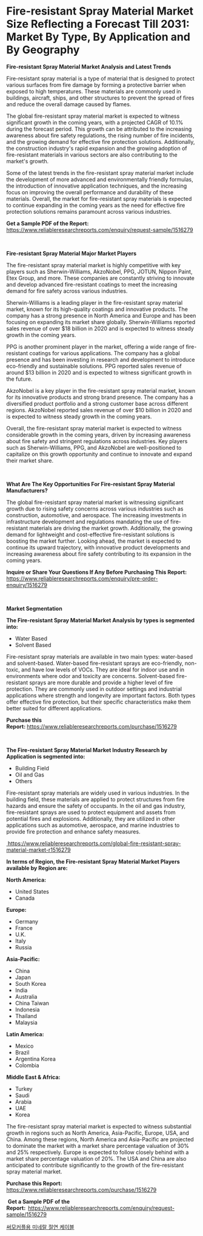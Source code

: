 <p><h1>Fire-resistant Spray Material Market Size Reflecting a Forecast Till 2031: Market By Type, By Application and By Geography</h1></p><p><strong>Fire-resistant Spray Material Market Analysis and Latest Trends</strong></p>
<p><p>Fire-resistant spray material is a type of material that is designed to protect various surfaces from fire damage by forming a protective barrier when exposed to high temperatures. These materials are commonly used in buildings, aircraft, ships, and other structures to prevent the spread of fires and reduce the overall damage caused by flames.</p><p>The global fire-resistant spray material market is expected to witness significant growth in the coming years, with a projected CAGR of 10.1% during the forecast period. This growth can be attributed to the increasing awareness about fire safety regulations, the rising number of fire incidents, and the growing demand for effective fire protection solutions. Additionally, the construction industry's rapid expansion and the growing adoption of fire-resistant materials in various sectors are also contributing to the market's growth.</p><p>Some of the latest trends in the fire-resistant spray material market include the development of more advanced and environmentally friendly formulas, the introduction of innovative application techniques, and the increasing focus on improving the overall performance and durability of these materials. Overall, the market for fire-resistant spray materials is expected to continue expanding in the coming years as the need for effective fire protection solutions remains paramount across various industries.</p></p>
<p><strong>Get a Sample PDF of the Report:&nbsp;</strong> <a href="https://www.reliableresearchreports.com/enquiry/request-sample/1516279">https://www.reliableresearchreports.com/enquiry/request-sample/1516279</a></p>
<p>&nbsp;</p>
<p><strong>Fire-resistant Spray Material Major Market Players</strong></p>
<p><p>The fire-resistant spray material market is highly competitive with key players such as Sherwin-Williams, AkzoNobel, PPG, JOTUN, Nippon Paint, Etex Group, and more. These companies are constantly striving to innovate and develop advanced fire-resistant coatings to meet the increasing demand for fire safety across various industries.</p><p>Sherwin-Williams is a leading player in the fire-resistant spray material market, known for its high-quality coatings and innovative products. The company has a strong presence in North America and Europe and has been focusing on expanding its market share globally. Sherwin-Williams reported sales revenue of over $18 billion in 2020 and is expected to witness steady growth in the coming years.</p><p>PPG is another prominent player in the market, offering a wide range of fire-resistant coatings for various applications. The company has a global presence and has been investing in research and development to introduce eco-friendly and sustainable solutions. PPG reported sales revenue of around $13 billion in 2020 and is expected to witness significant growth in the future.</p><p>AkzoNobel is a key player in the fire-resistant spray material market, known for its innovative products and strong brand presence. The company has a diversified product portfolio and a strong customer base across different regions. AkzoNobel reported sales revenue of over $10 billion in 2020 and is expected to witness steady growth in the coming years.</p><p>Overall, the fire-resistant spray material market is expected to witness considerable growth in the coming years, driven by increasing awareness about fire safety and stringent regulations across industries. Key players such as Sherwin-Williams, PPG, and AkzoNobel are well-positioned to capitalize on this growth opportunity and continue to innovate and expand their market share.</p></p>
<p>&nbsp;</p>
<p><strong>What Are The Key Opportunities For Fire-resistant Spray Material Manufacturers?</strong></p>
<p><p>The global fire-resistant spray material market is witnessing significant growth due to rising safety concerns across various industries such as construction, automotive, and aerospace. The increasing investments in infrastructure development and regulations mandating the use of fire-resistant materials are driving the market growth. Additionally, the growing demand for lightweight and cost-effective fire-resistant solutions is boosting the market further. Looking ahead, the market is expected to continue its upward trajectory, with innovative product developments and increasing awareness about fire safety contributing to its expansion in the coming years.</p></p>
<p><strong>Inquire or Share Your Questions If Any Before Purchasing This Report:</strong> <a href="https://www.reliableresearchreports.com/enquiry/pre-order-enquiry/1516279">https://www.reliableresearchreports.com/enquiry/pre-order-enquiry/1516279</a></p>
<p>&nbsp;</p>
<p><strong>Market Segmentation</strong></p>
<p><strong>The Fire-resistant Spray Material Market Analysis by types is segmented into:</strong></p>
<p><ul><li>Water Based</li><li>Solvent Based</li></ul></p>
<p><p>Fire-resistant spray materials are available in two main types: water-based and solvent-based. Water-based fire-resistant sprays are eco-friendly, non-toxic, and have low levels of VOCs. They are ideal for indoor use and in environments where odor and toxicity are concerns. Solvent-based fire-resistant sprays are more durable and provide a higher level of fire protection. They are commonly used in outdoor settings and industrial applications where strength and longevity are important factors. Both types offer effective fire protection, but their specific characteristics make them better suited for different applications.</p></p>
<p><strong>Purchase this Report:&nbsp;</strong><a href="https://www.reliableresearchreports.com/purchase/1516279">https://www.reliableresearchreports.com/purchase/1516279</a></p>
<p>&nbsp;</p>
<p><strong>The Fire-resistant Spray Material Market Industry Research by Application is segmented into:</strong></p>
<p><ul><li>Building Field</li><li>Oil and Gas</li><li>Others</li></ul></p>
<p><p>Fire-resistant spray materials are widely used in various industries. In the building field, these materials are applied to protect structures from fire hazards and ensure the safety of occupants. In the oil and gas industry, fire-resistant sprays are used to protect equipment and assets from potential fires and explosions. Additionally, they are utilized in other applications such as automotive, aerospace, and marine industries to provide fire protection and enhance safety measures.</p></p>
<p><a href="https://www.reliableresearchreports.com/global-fire-resistant-spray-material-market-r1516279">&nbsp;https://www.reliableresearchreports.com/global-fire-resistant-spray-material-market-r1516279</a></p>
<p><strong>In terms of Region, the Fire-resistant Spray Material Market Players available by Region are:</strong></p>
<p>
    <p> <strong> North America: </strong>
        <ul>
            <li>United States</li>
            <li>Canada</li>
        </ul>
        </p> 
    <p> <strong> Europe: </strong>
        <ul>
            <li>Germany</li>
            <li>France</li>
            <li>U.K.</li>
            <li>Italy</li>
            <li>Russia</li>
        </ul>
        </p> 
    <p> <strong> Asia-Pacific: </strong>
        <ul>
            <li>China</li>
            <li>Japan</li>
            <li>South Korea</li>
            <li>India</li>
            <li>Australia</li>
            <li>China Taiwan</li>
            <li>Indonesia</li>
            <li>Thailand</li>
            <li>Malaysia</li>
        </ul>
        </p> 
    <p> <strong> Latin America: </strong>
        <ul>
            <li>Mexico</li>
            <li>Brazil</li>
            <li>Argentina Korea</li>
            <li>Colombia</li>
        </ul>
        </p> 
    <p> <strong> Middle East & Africa: </strong>
        <ul>
            <li>Turkey</li>
            <li>Saudi</li>
            <li>Arabia</li>
            <li>UAE</li>
            <li>Korea</li>
        </ul>
    </p>
    </p>
<p><p>The fire-resistant spray material market is expected to witness substantial growth in regions such as North America, Asia-Pacific, Europe, USA, and China. Among these regions, North America and Asia-Pacific are projected to dominate the market with a market share percentage valuation of 30% and 25% respectively. Europe is expected to follow closely behind with a market share percentage valuation of 20%. The USA and China are also anticipated to contribute significantly to the growth of the fire-resistant spray material market.</p></p>
<p><strong>Purchase this Report: </strong><a href="https://www.reliableresearchreports.com/purchase/1516279">https://www.reliableresearchreports.com/purchase/1516279</a></p>
<p>&nbsp;<strong>Get a Sample PDF of the Report:&nbsp;&nbsp;</strong><a href="https://www.reliableresearchreports.com/enquiry/request-sample/1516279">https://www.reliableresearchreports.com/enquiry/request-sample/1516279</a></p>
<p><strong></strong></p>
<p><p><a href="https://medium.com/@jackiefauhey9089475/%EC%97%B4%EC%A0%84%EB%8C%80%EB%A5%BC-%EC%9C%84%ED%95%9C-%EA%B4%91%EB%AC%BC%EC%A0%88%EC%97%B0-%EC%BC%80%EC%9D%B4%EB%B8%94-%EC%8B%9C%EC%9E%A5-%EC%97%B0%EA%B5%AC-%EB%B3%B4%EA%B3%A0%EC%84%9C%EB%8A%94-2024%EB%85%84%EB%B6%80%ED%84%B0-2031%EB%85%84%EA%B9%8C%EC%A7%80-%EC%98%88%EC%83%81%EB%90%9C-cagr-%EC%84%B1%EC%9E%A5%EB%A5%A0%EC%9D%84-%EA%B3%A0%EB%A0%A4%ED%95%9C-%EC%8B%9C%EC%9E%A5-%EA%B7%9C%EB%AA%A8-%EC%A0%90%EC%9C%A0%EC%9C%A8-%EB%B0%8F-%EB%B6%84%EC%84%9D%EC%9D%84-%ED%8F%AC%ED%95%A8%ED%95%A9%EB%8B%88%EB%8B%A4-4821c9b64db5">써모커플용 미네랄 절연 케이블</a></p></p>